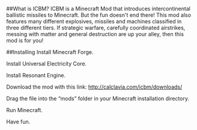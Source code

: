 ##What is ICBM?
ICBM is a Minecraft Mod that introduces intercontinental ballistic missiles to Minecraft. But the fun doesn't end there! This mod also features many different explosives, missiles and machines classified in three different tiers. If strategic warfare, carefully coordinated airstrikes, messing with matter and general destruction are up your alley, then this mod is for you!

##Installing
Install Minecraft Forge.

Install Universal Electricity Core.

Install Resonant Engine.

Download the mod with this link: http://calclavia.com/icbm/downloads/

Drag the file into the “mods” folder in your Minecraft installation directory.

Run Minecraft.

Have fun.
